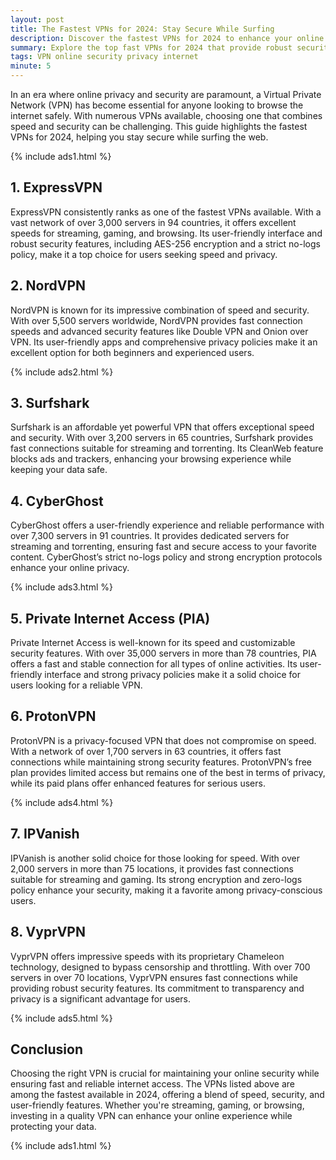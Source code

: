 ```yaml
---
layout: post
title: The Fastest VPNs for 2024: Stay Secure While Surfing
description: Discover the fastest VPNs for 2024 to enhance your online security and browsing experience.
summary: Explore the top fast VPNs for 2024 that provide robust security while ensuring a seamless online experience.
tags: VPN online security privacy internet
minute: 5
---
```


In an era where online privacy and security are paramount, a Virtual Private Network (VPN) has become essential for anyone looking to browse the internet safely. With numerous VPNs available, choosing one that combines speed and security can be challenging. This guide highlights the fastest VPNs for 2024, helping you stay secure while surfing the web.

{% include ads1.html %}

## 1. ExpressVPN
ExpressVPN consistently ranks as one of the fastest VPNs available. With a vast network of over 3,000 servers in 94 countries, it offers excellent speeds for streaming, gaming, and browsing. Its user-friendly interface and robust security features, including AES-256 encryption and a strict no-logs policy, make it a top choice for users seeking speed and privacy.

## 2. NordVPN
NordVPN is known for its impressive combination of speed and security. With over 5,500 servers worldwide, NordVPN provides fast connection speeds and advanced security features like Double VPN and Onion over VPN. Its user-friendly apps and comprehensive privacy policies make it an excellent option for both beginners and experienced users.

{% include ads2.html %}

## 3. Surfshark
Surfshark is an affordable yet powerful VPN that offers exceptional speed and security. With over 3,200 servers in 65 countries, Surfshark provides fast connections suitable for streaming and torrenting. Its CleanWeb feature blocks ads and trackers, enhancing your browsing experience while keeping your data safe.

## 4. CyberGhost
CyberGhost offers a user-friendly experience and reliable performance with over 7,300 servers in 91 countries. It provides dedicated servers for streaming and torrenting, ensuring fast and secure access to your favorite content. CyberGhost’s strict no-logs policy and strong encryption protocols enhance your online privacy.

{% include ads3.html %}

## 5. Private Internet Access (PIA)
Private Internet Access is well-known for its speed and customizable security features. With over 35,000 servers in more than 78 countries, PIA offers a fast and stable connection for all types of online activities. Its user-friendly interface and strong privacy policies make it a solid choice for users looking for a reliable VPN.

## 6. ProtonVPN
ProtonVPN is a privacy-focused VPN that does not compromise on speed. With a network of over 1,700 servers in 63 countries, it offers fast connections while maintaining strong security features. ProtonVPN’s free plan provides limited access but remains one of the best in terms of privacy, while its paid plans offer enhanced features for serious users.

{% include ads4.html %}

## 7. IPVanish
IPVanish is another solid choice for those looking for speed. With over 2,000 servers in more than 75 locations, it provides fast connections suitable for streaming and gaming. Its strong encryption and zero-logs policy enhance your security, making it a favorite among privacy-conscious users.

## 8. VyprVPN
VyprVPN offers impressive speeds with its proprietary Chameleon technology, designed to bypass censorship and throttling. With over 700 servers in over 70 locations, VyprVPN ensures fast connections while providing robust security features. Its commitment to transparency and privacy is a significant advantage for users.

{% include ads5.html %}

## Conclusion
Choosing the right VPN is crucial for maintaining your online security while ensuring fast and reliable internet access. The VPNs listed above are among the fastest available in 2024, offering a blend of speed, security, and user-friendly features. Whether you're streaming, gaming, or browsing, investing in a quality VPN can enhance your online experience while protecting your data.

{% include ads1.html %}
